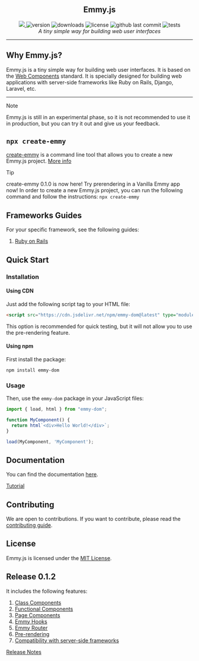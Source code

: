 <section align="center" style="display: flex; flex-direction: column">
  <h1>Emmy.js</h1>
  <div>
    <a href="https://github.com/firstcontributions/open-source-badges" alt="Open Source Love"><img src="https://firstcontributions.github.io/open-source-badges/badges/open-source-v1/open-source.svg" />
    </a>
    <img alt="version" src="https://img.shields.io/npm/v/emmy-dom"/>
    <img alt="downloads" src="https://img.shields.io/npm/dt/emmy-dom"/>
    <img alt="license" src="https://img.shields.io/npm/l/emmy-dom"/>
    <img alt="github last commit" src="https://img.shields.io/github/last-commit/emmyjs/emmy-dom"/>
    <img alt="tests" src="https://github.com/emmyjs/emmy-dom/actions/workflows/vitest.yml/badge.svg"/>
  </div>
  <i>A tiny simple way for building web user interfaces</i>
</section>
<hr />

## Why Emmy.js?
Emmy.js is a tiny simple way for building web user interfaces. It is based on the [Web Components](https://developer.mozilla.org/en-US/docs/Web/Web_Components) standard.
It is specially designed for building web applications with server-side frameworks like Ruby on Rails, Django, Laravel, etc.

<hr />

> [!NOTE]
> Emmy.js is still in an experimental phase, so it is not recommended to use it in production, but you can try it out and give us your feedback.

## `npx create-emmy`

[create-emmy](https://www.npmjs.com/package/create-emmy) is a command line tool that allows you to create a new Emmy.js project. [More info](https://github.com/emmyjs/create-emmy#readme)

> [!TIP]
> create-emmy 0.1.0 is now here! Try prerendering in a Vanilla Emmy app now!
> In order to create a new Emmy.js project, you can run the following command and follow the instructions:
> `npx create-emmy`

## Frameworks Guides
For your specific framework, see the following guides:
1. [Ruby on Rails](docs-0.0.3/0.0.2/guides/ruby-on-rails.md)

## Quick Start
### Installation
#### Using CDN
Just add the following script tag to your HTML file:

```html
<script src="https://cdn.jsdelivr.net/npm/emmy-dom@latest" type="module"></script>
```

This option is recommended for quick testing, but it will not allow you to use the pre-rendering feature.

#### Using npm
First install the package:

```bash
npm install emmy-dom
```

### Usage 

Then, use the `emmy-dom` package in your JavaScript files:

```javascript
import { load, html } from "emmy-dom";

function MyComponent() {
  return html`<div>Hello World!</div>`;
}

load(MyComponent, 'MyComponent');
```

## Documentation
You can find the documentation [here](docs-0.0.3/0.0.3/docs.md).

[Tutorial](https://www.youtube.com/watch?v=rOxAJ9c068c)

## Contributing
We are open to contributions. If you want to contribute, please read the [contributing guide](CONTRIBUTING.md).

## License
Emmy.js is licensed under the [MIT License](LICENSE).

## Release 0.1.2
It includes the following features:
1. [Class Components](docs-0.0.3/0.0.3/docs.md)
2. [Functional Components](docs-0.0.3/0.0.3/docs.md)
3. [Page Components](docs-0.0.3/0.0.3/docs.md)
4. [Emmy Hooks](docs-0.0.3/0.0.3/docs.md)
5. [Emmy Router](docs-0.0.3/0.0.3/docs.md)
6. [Pre-rendering](docs-0.0.3/0.0.3/docs.md)
7. [Compatibility with server-side frameworks](docs-0.0.3/0.0.3/docs.md)

[Release Notes](docs-0.0.3/releases.md)
